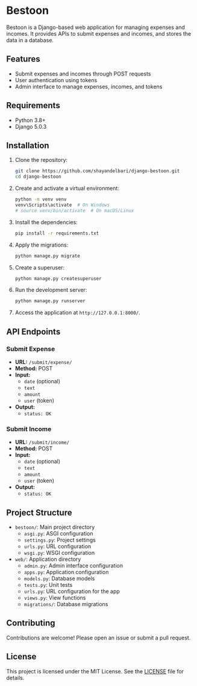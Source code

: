 # Bestoon

Bestoon is a Django-based web application for managing expenses and incomes. It provides APIs to submit expenses and incomes, and stores the data in a database.

## Features

- Submit expenses and incomes through POST requests
- User authentication using tokens
- Admin interface to manage expenses, incomes, and tokens

## Requirements

- Python 3.8+
- Django 5.0.3

## Installation

1. Clone the repository:

    ```sh
    git clone https://github.com/shayandelbari/django-bestoon.git
    cd django-bestoon
    ```

2. Create and activate a virtual environment:

    ```sh
    python -m venv venv
    venv\Scripts\activate  # On Windows
    # source venv/bin/activate  # On macOS/Linux
    ```

3. Install the dependencies:

    ```sh
    pip install -r requirements.txt
    ```

4. Apply the migrations:

    ```sh
    python manage.py migrate
    ```

5. Create a superuser:

    ```sh
    python manage.py createsuperuser
    ```

6. Run the development server:

    ```sh
    python manage.py runserver
    ```

7. Access the application at `http://127.0.0.1:8000/`.

## API Endpoints

### Submit Expense

- **URL:** `/submit/expense/`
- **Method:** POST
- **Input:**
  - `date` (optional)
  - `text`
  - `amount`
  - `user` (token)
- **Output:**
  - `status: OK`

### Submit Income

- **URL:** `/submit/income/`
- **Method:** POST
- **Input:**
  - `date` (optional)
  - `text`
  - `amount`
  - `user` (token)
- **Output:**
  - `status: OK`

## Project Structure

- `bestoon/`: Main project directory
  - `asgi.py`: ASGI configuration
  - `settings.py`: Project settings
  - `urls.py`: URL configuration
  - `wsgi.py`: WSGI configuration
- `web/`: Application directory
  - `admin.py`: Admin interface configuration
  - `apps.py`: Application configuration
  - `models.py`: Database models
  - `tests.py`: Unit tests
  - `urls.py`: URL configuration for the app
  - `views.py`: View functions
  - `migrations/`: Database migrations

## Contributing

Contributions are welcome! Please open an issue or submit a pull request.

## License

This project is licensed under the MIT License. See the [LICENSE](LICENSE) file for details.
